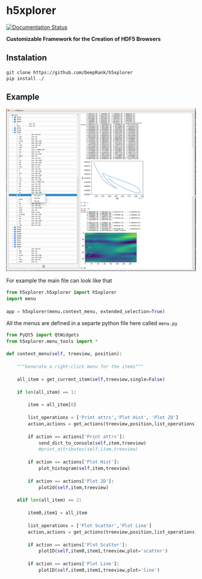 # h5xplorer


[![Documentation Status](https://readthedocs.org/projects/h5xplorer/badge/?version=latest)](http://h5xplorer.readthedocs.io/?badge=latest)


**Customizable Framework for the Creation of HDF5 Browsers**

## Instalation

```
git clone https://github.com/DeepRank/h5xplorer
pip install ./
```

## Example


![alt-text](./h5x.png)

For example the main file can look like that

```python
from h5xplorer.h5xplorer import h5xplorer
import menu

app = h5xplorer(menu.context_menu, extended_selection=True)
```

All the menus are defined in a separte python file here called ```menu.py```

```python
from PyQt5 import QtWidgets
from h5xplorer.menu_tools import *

def context_menu(self, treeview, position):

    """Generate a right-click menu for the items"""

    all_item = get_current_item(self,treeview,single=False)

    if len(all_item) == 1:

        item = all_item[0]

        list_operations = ['Print attrs','Plot Hist', 'Plot 2D']
        action,actions = get_actions(treeview,position,list_operations)

        if action == actions['Print attrs']:
            send_dict_to_console(self,item,treeview)
            #print_attributes(self,item,treeview)

        if action == actions['Plot Hist']:
            plot_histogram(self,item,treeview)

        if action == actions['Plot 2D']:
            plot2d(self,item,treeview)

    elif len(all_item) == 2:

        item0,item1 = all_item

        list_operations = ['Plot Scatter','Plot Line']
        action,actions = get_actions(treeview,position,list_operations)

        if action == actions['Plot Scatter']:
            plot1D(self,item0,item1,treeview,plot='scatter')

        if action == actions['Plot Line']:
            plot1D(self,item0,item1,treeview,plot='line')

```
